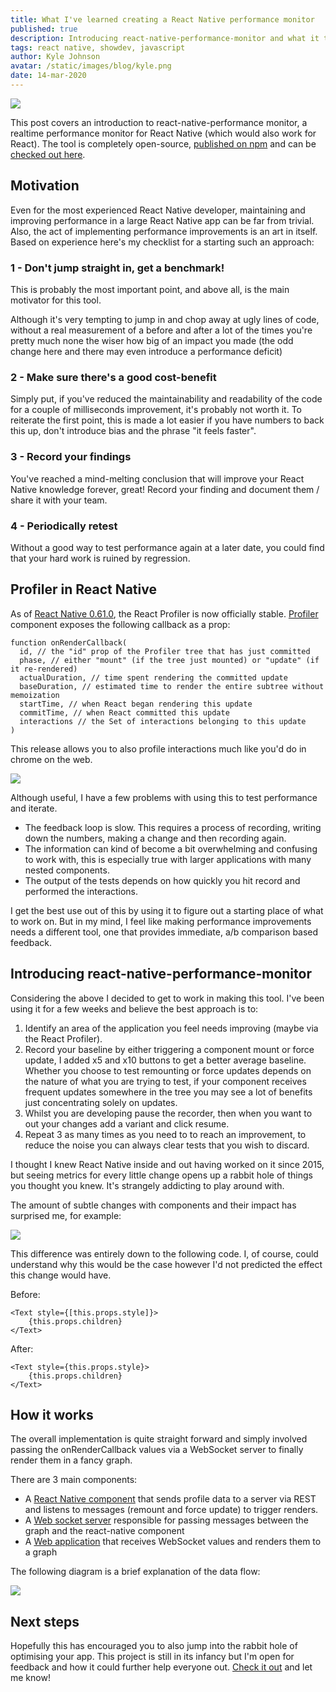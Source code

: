 ```yaml
---
title: What I've learned creating a React Native performance monitor
published: true
description: Introducing react-native-performance-monitor and what it taught me
tags: react native, showdev, javascript
author: Kyle Johnson
avatar: /static/images/blog/kyle.png
date: 14-mar-2020
---
```


<img src="https://github.com/BulletTrainHQ/react-native-performance-monitor/raw/master/example.gif"/>

This post covers an introduction to react-native-performance monitor, a realtime performance monitor for React Native (which would also work for React). The tool is completely open-source, [published on npm](https://www.npmjs.com/package/react-native-performance-monitor) and can be [checked out here](https://github.com/BulletTrainHQ/react-native-performance-monitor#readme).

## Motivation

Even for the most experienced React Native developer, maintaining and improving performance in a large React Native app can be far from trivial. Also, the act of implementing performance improvements is an art in itself. Based on experience here's my checklist for a starting such an approach:

### 1 - Don't jump straight in, get a benchmark!

This is probably the most important point, and above all, is the main motivator for this tool. 

Although it's very tempting to jump in and chop away at ugly lines of code, without a real measurement of a before and after a lot of the times you're pretty much none the wiser how big of an impact you made (the odd change here and there may even introduce a performance deficit) 

### 2 - Make sure there's a good cost-benefit

Simply put, if you've reduced the maintainability and readability of the code for a couple of milliseconds improvement, it's probably not worth it. To reiterate the first point, this is made a lot easier if you have numbers to back this up, don't introduce bias and the phrase "it feels faster".  

### 3 - Record your findings
You've reached a mind-melting conclusion that will improve your React Native knowledge forever, great! Record your finding and document them / share it with your team.

### 4 - Periodically retest
Without a good way to test performance again at a later date, you could find that your hard work is ruined by regression.  

## Profiler in React Native

As of [React Native 0.61.0](https://github.com/react-native-community/releases/blob/master/CHANGELOG.md#0610), the React Profiler is now officially stable. [Profiler](https://reactjs.org/docs/profiler.html) component exposes the following callback as a prop: 

```
function onRenderCallback(
  id, // the "id" prop of the Profiler tree that has just committed
  phase, // either "mount" (if the tree just mounted) or "update" (if it re-rendered)
  actualDuration, // time spent rendering the committed update
  baseDuration, // estimated time to render the entire subtree without memoization
  startTime, // when React began rendering this update
  commitTime, // when React committed this update
  interactions // the Set of interactions belonging to this update
)
```

This release allows you to also profile interactions much like you'd do in chrome on the web.

<img src="https://reactjs.org/static/3046f500b9bfc052bde8b7b3b3cfc243/1e088/flame-chart.png"/>

Although useful, I have a few problems with using this to test performance and iterate.

- The feedback loop is slow. This requires a process of recording, writing down the numbers, making a change and then recording again.
- The information can kind of become a bit overwhelming and confusing to work with, this is especially true with larger applications with many nested components.
- The output of the tests depends on how quickly you hit record and performed the interactions.

I get the best use out of this by using it to figure out a starting place of what to work on. But in my mind, I feel like making performance improvements needs a different tool, one that provides immediate, a/b comparison based feedback.

## Introducing react-native-performance-monitor

Considering the above I decided to get to work in making this tool. I've been using it for a few weeks and believe the best approach is to:

1. Identify an area of the application you feel needs improving (maybe via the React Profiler).
2. Record your baseline by either triggering a component mount or force update, I added x5 and x10 buttons to get a better average baseline. Whether you choose to test remounting or force updates depends on the nature of what you are trying to test, if your component receives frequent updates somewhere in the tree you may see a lot of benefits just concentrating solely on updates.
3. Whilst you are developing pause the recorder, then when you want to out your changes add a variant and click resume.
4. Repeat 3 as many times as you need to to reach an improvement, to reduce the noise you can always clear tests that you wish to discard. 

I thought I knew React Native inside and out having worked on it since 2015, but seeing metrics for every little change opens up a rabbit hole of things you thought you knew. It's strangely addicting to play around with. 

The amount of subtle changes with components and their impact has surprised me, for example: 

<img src="https://github.com/BulletTrainHQ/react-native-performance-monitor/raw/master/example2.png"/>

This difference was entirely down to the following code. I, of course, could understand why this would be the case however I'd not predicted the effect this change would have. 

Before: 
```
<Text style={[this.props.style]}>
    {this.props.children}
</Text>
```

After:

```
<Text style={this.props.style}>
    {this.props.children}
</Text>
```


## How it works

The overall implementation is quite straight forward and simply involved passing the onRenderCallback values via a WebSocket server to finally render them in a fancy graph.

There are 3 main components:

- A [React Native component](https://github.com/BulletTrainHQ/react-native-performance-monitor/blob/master/lib/provider.js) that sends profile data to a server via REST and listens to messages (remount and force update) to trigger renders.
- A [Web socket server](https://github.com/BulletTrainHQ/react-native-performance-monitor/blob/master/lib/src/server.js) responsible for passing messages between the graph and the react-native component
- A [Web application](https://github.com/BulletTrainHQ/react-native-performance-monitor/blob/master/components/App.js) that receives WebSocket values and renders them to a graph

The following diagram is a brief explanation of the data flow:

<img src="https://github.com/BulletTrainHQ/react-native-performance-monitor/raw/master/data-flow.png"/>

## Next steps

Hopefully this has encouraged you to also jump into the rabbit hole of optimising your app. This project is still in its infancy but I'm open for feedback and how it could further help everyone out. [Check it out](https://github.com/BulletTrainHQ/react-native-performance-monitor) and let me know! 
